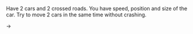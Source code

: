 Have 2 cars and 2 crossed roads.
You have speed, position and size of the car.
Try to move 2 cars in the same time without crashing.

->
